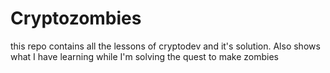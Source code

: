 # Cryptozombies
this repo contains all the lessons of cryptodev and it's solution.
Also shows what I have learning while I'm solving the quest to make zombies
